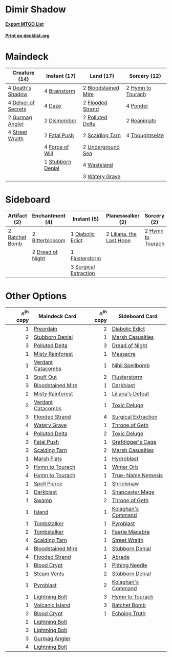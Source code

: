 # Dimir Shadow

#### [Export MTGO List](../collection/Dimir%20Shadow/Dimir%20Shadow.txt)
#### [Print on decklist.org](http://decklist.org/?deckmain=2%09Bloodstained%20Mire%0A4%09Brainstorm%0A4%09Daze%0A4%09Death's%20Shadow%0A4%09Delver%20of%20Secrets%0A2%09Dismember%0A2%09Fatal%20Push%0A2%09Flooded%20Strand%0A4%09Force%20of%20Will%0A2%09Gurmag%20Angler%0A2%09Hymn%20to%20Tourach%0A2%09Polluted%20Delta%0A4%09Ponder%0A2%09Reanimate%0A2%09Scalding%20Tarn%0A4%09Street%20Wraith%0A1%09Stubborn%20Denial%0A4%09Thoughtseize%0A2%09Underground%20Sea%0A4%09Wasteland%0A3%09Watery%20Grave&deckside=2%09Bitterblossom%0A1%09Diabolic%20Edict%0A2%09Dread%20of%20Night%0A1%09Flusterstorm%0A2%09Hymn%20to%20Tourach%0A2%09Liliana,%20the%20Last%20Hope%0A2%09Ratchet%20Bomb%0A3%09Surgical%20Extraction)
# Maindeck

|                                        Creature (14)                                         |                                        Instant (17)                                        |                                          Land (17)                                           |                                        Sorcery (12)                                        |
|----------------------------------------------------------------------------------------------|--------------------------------------------------------------------------------------------|----------------------------------------------------------------------------------------------|--------------------------------------------------------------------------------------------|
|4 [Death's Shadow](http://gatherer.wizards.com/Pages/Card/Details.aspx?multiverseid=425889)   |4 [Brainstorm](http://gatherer.wizards.com/Pages/Card/Details.aspx?multiverseid=382871)     |2 [Bloodstained Mire](http://gatherer.wizards.com/Pages/Card/Details.aspx?multiverseid=405094)|2 [Hymn to Tourach](http://gatherer.wizards.com/Pages/Card/Details.aspx?multiverseid=382976)|
|4 [Delver of Secrets](http://gatherer.wizards.com/Pages/Card/Details.aspx?multiverseid=439326)|4 [Daze](http://gatherer.wizards.com/Pages/Card/Details.aspx?multiverseid=413586)           |2 [Flooded Strand](http://gatherer.wizards.com/Pages/Card/Details.aspx?multiverseid=405098)   |4 [Ponder](http://gatherer.wizards.com/Pages/Card/Details.aspx?multiverseid=451051)         |
|2 [Gurmag Angler](http://gatherer.wizards.com/Pages/Card/Details.aspx?multiverseid=391850)    |2 [Dismember](http://gatherer.wizards.com/Pages/Card/Details.aspx?multiverseid=397830)      |2 [Polluted Delta](http://gatherer.wizards.com/Pages/Card/Details.aspx?multiverseid=405104)   |2 [Reanimate](http://gatherer.wizards.com/Pages/Card/Details.aspx?multiverseid=270452)      |
|4 [Street Wraith](http://gatherer.wizards.com/Pages/Card/Details.aspx?multiverseid=370428)    |2 [Fatal Push](http://gatherer.wizards.com/Pages/Card/Details.aspx?multiverseid=423724)     |2 [Scalding Tarn](http://gatherer.wizards.com/Pages/Card/Details.aspx?multiverseid=426069)    |4 [Thoughtseize](http://gatherer.wizards.com/Pages/Card/Details.aspx?multiverseid=438676)   |
|                                                                                              |4 [Force of Will](http://gatherer.wizards.com/Pages/Card/Details.aspx?multiverseid=382943)  |2 [Underground Sea](http://gatherer.wizards.com/Pages/Card/Details.aspx?multiverseid=383142)  |                                                                                            |
|                                                                                              |1 [Stubborn Denial](http://gatherer.wizards.com/Pages/Card/Details.aspx?multiverseid=386673)|4 [Wasteland](http://gatherer.wizards.com/Pages/Card/Details.aspx?multiverseid=413790)        |                                                                                            |
|                                                                                              |                                                                                            |3 [Watery Grave](http://gatherer.wizards.com/Pages/Card/Details.aspx?multiverseid=405114)     |                                                                                            |


# Sideboard

|                                      Artifact (2)                                       |                                     Enchantment (4)                                      |                                          Instant (5)                                           |                                         Planeswalker (2)                                          |                                        Sorcery (2)                                         |
|-----------------------------------------------------------------------------------------|------------------------------------------------------------------------------------------|------------------------------------------------------------------------------------------------|---------------------------------------------------------------------------------------------------|--------------------------------------------------------------------------------------------|
|2 [Ratchet Bomb](http://gatherer.wizards.com/Pages/Card/Details.aspx?multiverseid=205482)|2 [Bitterblossom](http://gatherer.wizards.com/Pages/Card/Details.aspx?multiverseid=397701)|1 [Diabolic Edict](http://gatherer.wizards.com/Pages/Card/Details.aspx?multiverseid=442074)     |2 [Liliana, the Last Hope](http://gatherer.wizards.com/Pages/Card/Details.aspx?multiverseid=414388)|2 [Hymn to Tourach](http://gatherer.wizards.com/Pages/Card/Details.aspx?multiverseid=382976)|
|                                                                                         |2 [Dread of Night](http://gatherer.wizards.com/Pages/Card/Details.aspx?multiverseid=4658) |1 [Flusterstorm](http://gatherer.wizards.com/Pages/Card/Details.aspx?multiverseid=382942)       |                                                                                                   |                                                                                            |
|                                                                                         |                                                                                          |3 [Surgical Extraction](http://gatherer.wizards.com/Pages/Card/Details.aspx?multiverseid=397706)|                                                                                                   |                                                                                            |


# Other Options

|*n*<sup>th</sup> copy|                                       Maindeck Card                                        |*n*<sup>th</sup> copy|                                        Sideboard Card                                        |
|--------------------:|--------------------------------------------------------------------------------------------|--------------------:|----------------------------------------------------------------------------------------------|
|                    1|[Preordain](http://gatherer.wizards.com/Pages/Card/Details.aspx?multiverseid=265979)        |                    2|[Diabolic Edict](http://gatherer.wizards.com/Pages/Card/Details.aspx?multiverseid=442074)     |
|                    2|[Stubborn Denial](http://gatherer.wizards.com/Pages/Card/Details.aspx?multiverseid=386673)  |                    1|[Marsh Casualties](http://gatherer.wizards.com/Pages/Card/Details.aspx?multiverseid=401696)   |
|                    3|[Polluted Delta](http://gatherer.wizards.com/Pages/Card/Details.aspx?multiverseid=405104)   |                    3|[Dread of Night](http://gatherer.wizards.com/Pages/Card/Details.aspx?multiverseid=4658)       |
|                    1|[Misty Rainforest](http://gatherer.wizards.com/Pages/Card/Details.aspx?multiverseid=426065) |                    1|[Massacre](http://gatherer.wizards.com/Pages/Card/Details.aspx?multiverseid=21324)            |
|                    1|[Verdant Catacombs](http://gatherer.wizards.com/Pages/Card/Details.aspx?multiverseid=426074)|                    1|[Nihil Spellbomb](http://gatherer.wizards.com/Pages/Card/Details.aspx?multiverseid=442215)    |
|                    1|[Snuff Out](http://gatherer.wizards.com/Pages/Card/Details.aspx?multiverseid=201794)        |                    2|[Flusterstorm](http://gatherer.wizards.com/Pages/Card/Details.aspx?multiverseid=382942)       |
|                    3|[Bloodstained Mire](http://gatherer.wizards.com/Pages/Card/Details.aspx?multiverseid=405094)|                    1|[Darkblast](http://gatherer.wizards.com/Pages/Card/Details.aspx?multiverseid=87922)           |
|                    2|[Misty Rainforest](http://gatherer.wizards.com/Pages/Card/Details.aspx?multiverseid=426065) |                    1|[Liliana's Defeat](http://gatherer.wizards.com/Pages/Card/Details.aspx?multiverseid=430757)   |
|                    2|[Verdant Catacombs](http://gatherer.wizards.com/Pages/Card/Details.aspx?multiverseid=426074)|                    1|[Toxic Deluge](http://gatherer.wizards.com/Pages/Card/Details.aspx?multiverseid=413650)       |
|                    3|[Flooded Strand](http://gatherer.wizards.com/Pages/Card/Details.aspx?multiverseid=405098)   |                    4|[Surgical Extraction](http://gatherer.wizards.com/Pages/Card/Details.aspx?multiverseid=397706)|
|                    4|[Watery Grave](http://gatherer.wizards.com/Pages/Card/Details.aspx?multiverseid=405114)     |                    1|[Throne of Geth](http://gatherer.wizards.com/Pages/Card/Details.aspx?multiverseid=202675)     |
|                    4|[Polluted Delta](http://gatherer.wizards.com/Pages/Card/Details.aspx?multiverseid=405104)   |                    2|[Toxic Deluge](http://gatherer.wizards.com/Pages/Card/Details.aspx?multiverseid=413650)       |
|                    3|[Fatal Push](http://gatherer.wizards.com/Pages/Card/Details.aspx?multiverseid=423724)       |                    1|[Grafdigger's Cage](http://gatherer.wizards.com/Pages/Card/Details.aspx?multiverseid=426046)  |
|                    3|[Scalding Tarn](http://gatherer.wizards.com/Pages/Card/Details.aspx?multiverseid=426069)    |                    2|[Marsh Casualties](http://gatherer.wizards.com/Pages/Card/Details.aspx?multiverseid=401696)   |
|                    1|[Marsh Flats](http://gatherer.wizards.com/Pages/Card/Details.aspx?multiverseid=426064)      |                    1|[Hydroblast](http://gatherer.wizards.com/Pages/Card/Details.aspx?multiverseid=159231)         |
|                    3|[Hymn to Tourach](http://gatherer.wizards.com/Pages/Card/Details.aspx?multiverseid=382976)  |                    1|[Winter Orb](http://gatherer.wizards.com/Pages/Card/Details.aspx?multiverseid=159277)         |
|                    4|[Hymn to Tourach](http://gatherer.wizards.com/Pages/Card/Details.aspx?multiverseid=382976)  |                    1|[True-Name Nemesis](http://gatherer.wizards.com/Pages/Card/Details.aspx?multiverseid=376562)  |
|                    1|[Spell Pierce](http://gatherer.wizards.com/Pages/Card/Details.aspx?multiverseid=425876)     |                    1|[Shriekmaw](http://gatherer.wizards.com/Pages/Card/Details.aspx?multiverseid=259272)          |
|                    1|[Darkblast](http://gatherer.wizards.com/Pages/Card/Details.aspx?multiverseid=87922)         |                    1|[Snapcaster Mage](http://gatherer.wizards.com/Pages/Card/Details.aspx?multiverseid=425875)    |
|                    1|[Swamp](http://gatherer.wizards.com/Pages/Card/Details.aspx?multiverseid=439603)            |                    2|[Throne of Geth](http://gatherer.wizards.com/Pages/Card/Details.aspx?multiverseid=202675)     |
|                    1|[Island](http://gatherer.wizards.com/Pages/Card/Details.aspx?multiverseid=439602)           |                    1|[Kolaghan's Command](http://gatherer.wizards.com/Pages/Card/Details.aspx?multiverseid=394613) |
|                    1|[Tombstalker](http://gatherer.wizards.com/Pages/Card/Details.aspx?multiverseid=370539)      |                    1|[Pyroblast](http://gatherer.wizards.com/Pages/Card/Details.aspx?multiverseid=159243)          |
|                    2|[Tombstalker](http://gatherer.wizards.com/Pages/Card/Details.aspx?multiverseid=370539)      |                    1|[Faerie Macabre](http://gatherer.wizards.com/Pages/Card/Details.aspx?multiverseid=370410)     |
|                    4|[Scalding Tarn](http://gatherer.wizards.com/Pages/Card/Details.aspx?multiverseid=426069)    |                    1|[Street Wraith](http://gatherer.wizards.com/Pages/Card/Details.aspx?multiverseid=370428)      |
|                    4|[Bloodstained Mire](http://gatherer.wizards.com/Pages/Card/Details.aspx?multiverseid=405094)|                    1|[Stubborn Denial](http://gatherer.wizards.com/Pages/Card/Details.aspx?multiverseid=386673)    |
|                    4|[Flooded Strand](http://gatherer.wizards.com/Pages/Card/Details.aspx?multiverseid=405098)   |                    1|[Abrade](http://gatherer.wizards.com/Pages/Card/Details.aspx?multiverseid=430772)             |
|                    1|[Blood Crypt](http://gatherer.wizards.com/Pages/Card/Details.aspx?multiverseid=405093)      |                    1|[Pithing Needle](http://gatherer.wizards.com/Pages/Card/Details.aspx?multiverseid=425815)     |
|                    1|[Steam Vents](http://gatherer.wizards.com/Pages/Card/Details.aspx?multiverseid=405109)      |                    2|[Stubborn Denial](http://gatherer.wizards.com/Pages/Card/Details.aspx?multiverseid=386673)    |
|                    1|[Pyroblast](http://gatherer.wizards.com/Pages/Card/Details.aspx?multiverseid=159243)        |                    2|[Kolaghan's Command](http://gatherer.wizards.com/Pages/Card/Details.aspx?multiverseid=394613) |
|                    1|[Lightning Bolt](http://gatherer.wizards.com/Pages/Card/Details.aspx?multiverseid=234704)   |                    3|[Hymn to Tourach](http://gatherer.wizards.com/Pages/Card/Details.aspx?multiverseid=382976)    |
|                    1|[Volcanic Island](http://gatherer.wizards.com/Pages/Card/Details.aspx?multiverseid=383147)  |                    3|[Ratchet Bomb](http://gatherer.wizards.com/Pages/Card/Details.aspx?multiverseid=205482)       |
|                    2|[Blood Crypt](http://gatherer.wizards.com/Pages/Card/Details.aspx?multiverseid=405093)      |                    1|[Echoing Truth](http://gatherer.wizards.com/Pages/Card/Details.aspx?multiverseid=370394)      |
|                    2|[Lightning Bolt](http://gatherer.wizards.com/Pages/Card/Details.aspx?multiverseid=234704)   |                     |                                                                                              |
|                    3|[Lightning Bolt](http://gatherer.wizards.com/Pages/Card/Details.aspx?multiverseid=234704)   |                     |                                                                                              |
|                    3|[Gurmag Angler](http://gatherer.wizards.com/Pages/Card/Details.aspx?multiverseid=391850)    |                     |                                                                                              |
|                    4|[Lightning Bolt](http://gatherer.wizards.com/Pages/Card/Details.aspx?multiverseid=234704)   |                     |                                                                                              |

